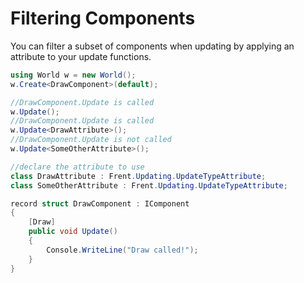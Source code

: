 # Filtering Components
You can filter a subset of components when updating by applying an attribute to your update functions.
```csharp
using World w = new World();
w.Create<DrawComponent>(default);

//DrawComponent.Update is called
w.Update();
//DrawComponent.Update is called
w.Update<DrawAttribute>();
//DrawComponent.Update is not called
w.Update<SomeOtherAttribute>();

//declare the attribute to use
class DrawAttribute : Frent.Updating.UpdateTypeAttribute;
class SomeOtherAttribute : Frent.Updating.UpdateTypeAttribute;

record struct DrawComponent : IComponent
{
	[Draw]
    public void Update()
    {
		Console.WriteLine("Draw called!");	    
    }
}
```

